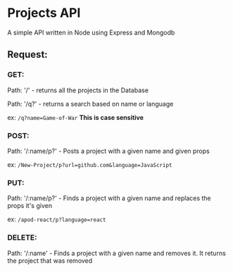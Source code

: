# Projects API
A simple API written in Node using Express and Mongodb

## Request:

### GET:

Path: '/' - returns all the projects in the Database


Path: '/q?' - returns a search based on name or language

ex: `/q?name=Game-of-War` **This is case sensitive**

### POST:

Path: '/:name/p?' - Posts a project with a given name and given props

ex: `/New-Project/p?url=github.com&language=JavaScript`

### PUT:

Path: '/:name/p?' - Finds a project with a given name and replaces the props it's given

ex: `/apod-react/p?language=react`

### DELETE:
Path: '/:name' - Finds a project with a given name and removes it. It returns the project that was removed
